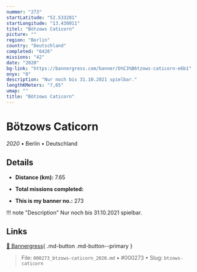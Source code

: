 ```yaml
---
nummer: "273"
startLatitude: "52.533281"
startLongitude: "13.430011"
titel: "Bötzows Caticorn"
picture: ""
region: "Berlin"
country: "Deutschland"
completed: "6426"
missions: "42"
date: "2020"
bg-link: "https://bannergress.com/banner/b%C3%B6tzows-caticorn-e6b1"
onyx: "0"
description: "Nur noch bis 31.10.2021 spielbar."
lengthKMeters: "7,65"
umap: ""
title: "Bötzows Caticorn"
---
```

# Bötzows Caticorn

*2020* • Berlin • Deutschland



## Details
- **Distance (km):** 7.65

- **Total missions completed:** 
- **This is my banner no.:** 273


!!! note "Description"
    Nur noch bis 31.10.2021 spielbar.



## Links
[🔗 Bannergress](https://bannergress.com/banner/b%C3%B6tzows-caticorn-e6b1){ .md-button .md-button--primary }



> File: `000273_btzows-caticorn_2020.md` • #000273 • Slug: `btzows-caticorn`
